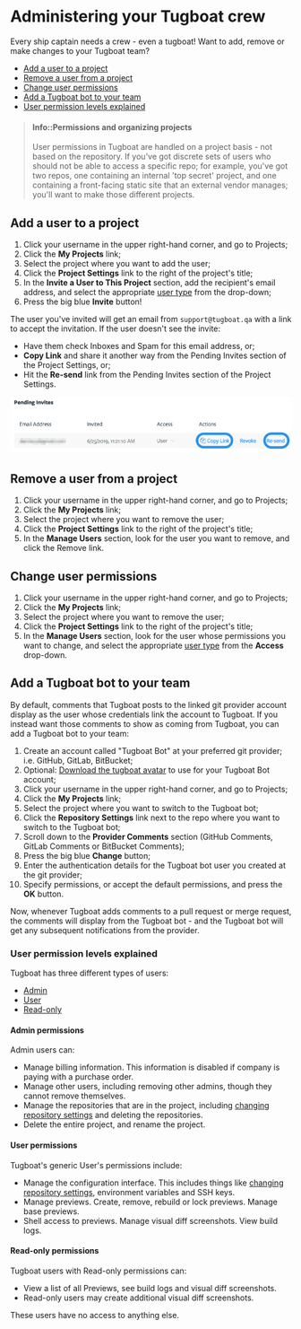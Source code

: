 # Administering your Tugboat crew

Every ship captain needs a crew - even a tugboat! Want to add, remove or make
changes to your Tugboat team?

- [Add a user to a project](#add-a-user-to-a-project)
- [Remove a user from a project](#remove-a-user-from-a-project)
- [Change user permissions](#change-user-permissions)
- [Add a Tugboat bot to your team](#add-a-tugboat-bot-to-your-team)
- [User permission levels explained](#user-permission-levels-explained)

> #### Info::Permissions and organizing projects
>
> User permissions in Tugboat are handled on a project basis - not based on the
> repository. If you've got discrete sets of users who should not be able to
> access a specific repo; for example, you've got two repos, one containing an
> internal 'top secret' project, and one containing a front-facing static site
> that an external vendor manages; you'll want to make those different projects.

## Add a user to a project

1. Click your username in the upper right-hand corner, and go to Projects;
2. Click the **My Projects** link;
3. Select the project where you want to add the user;
4. Click the **Project Settings** link to the right of the project's title;
5. In the **Invite a User to This Project** section, add the recipient's email
   address, and select the appropriate
   [user type](#user-permission-levels-explained) from the drop-down;
6. Press the big blue **Invite** button!

The user you've invited will get an email from `support@tugboat.qa` with a link
to accept the invitation. If the user doesn't see the invite:

- Have them check Inboxes and Spam for this email address, or;
- **Copy Link** and share it another way from the Pending Invites section of the
  Project Settings, or;
- Hit the **Re-send** link from the Pending Invites section of the Project
  Settings.

![Copy Link or Re-Send from Pending Invites](_images/add_user_pending_invite.png)

## Remove a user from a project

1. Click your username in the upper right-hand corner, and go to Projects;
2. Click the **My Projects** link;
3. Select the project where you want to remove the user;
4. Click the **Project Settings** link to the right of the project's title;
5. In the **Manage Users** section, look for the user you want to remove, and
   click the Remove link.

## Change user permissions

1. Click your username in the upper right-hand corner, and go to Projects;
2. Click the **My Projects** link;
3. Select the project where you want to remove the user;
4. Click the **Project Settings** link to the right of the project's title;
5. In the **Manage Users** section, look for the user whose permissions you want
   to change, and select the appropriate
   [user type](#user-permission-levels-explained) from the **Access** drop-down.

## Add a Tugboat bot to your team

By default, comments that Tugboat posts to the linked git provider account
display as the user whose credentials link the account to Tugboat. If you
instead want those comments to show as coming from Tugboat, you can add a
Tugboat bot to your team:

1. Create an account called "Tugboat Bot" at your preferred git provider; i.e.
   GitHub, GitLab, BitBucket;
2. Optional:
   [Download the tugboat avatar](https://dashboard.tugboat.qa/static/Tugboat_AvatarLarge.zip)
   to use for your Tugboat Bot account;
3. Click your username in the upper right-hand corner, and go to Projects;
4. Click the **My Projects** link;
5. Select the project where you want to switch to the Tugboat bot;
6. Click the **Repository Settings** link next to the repo where you want to
   switch to the Tugboat bot;
7. Scroll down to the **Provider Comments** section (GitHub Comments, GitLab
   Comments or BitBucket Comments);
8. Press the big blue **Change** button;
9. Enter the authentication details for the Tugboat bot user you created at the
   git provider;
10. Specify permissions, or accept the default permissions, and press the **OK**
    button.

Now, whenever Tugboat adds comments to a pull request or merge request, the
comments will display from the Tugboat bot - and the Tugboat bot will get any
subsequent notifications from the provider.

### User permission levels explained

Tugboat has three different types of users:

- [Admin](#admin-permissions)
- [User](#user-permissions)
- [Read-only](#read-only-permissions)

#### Admin permissions

Admin users can:

- Manage billing information. This information is disabled if company is paying
  with a purchase order.
- Manage other users, including removing other admins, though they cannot remove
  themselves.
- Manage the repositories that are in the project, including
  [changing repository settings](../setting-up-tugboat/index.md#repository-settings-optional)
  and deleting the repositories.
- Delete the entire project, and rename the project.

#### User permissions

Tugboat's generic User's permissions include:

- Manage the configuration interface. This includes things like
  [changing repository settings](../setting-up-tugboat/index.md#repository-settings-optional),
  environment variables and SSH keys.
- Manage previews. Create, remove, rebuild or lock previews. Manage base
  previews.
- Shell access to previews. Manage visual diff screenshots. View build logs.

#### Read-only permissions

Tugboat users with Read-only permissions can:

- View a list of all Previews, see build logs and visual diff screenshots.
- Read-only users may create additional visual diff screenshots.

These users have no access to anything else.

